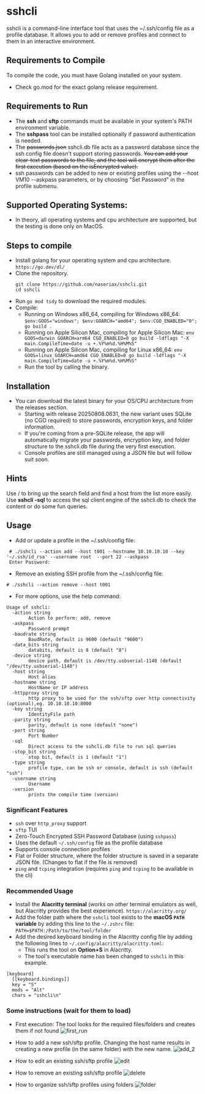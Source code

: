 # sshcli
sshcli is a command-line interface tool that uses the ~/.ssh/config file as a profile database. It allows you to add or remove profiles and connect to them in an interactive environment.

## Requirements to Compile
To compile the code, you must have Golang installed on your system.
  - Check go.mod for the exact golang release requirement.

## Requirements to Run
 - The **ssh** and **sftp** commands must be available in your system's PATH environment variable.
 - The **sshpass** tool can be installed optionally if password authentication is needed.
 - The ~~passwords.json~~ sshcli.db file acts as a password database since the ssh config file doesn't support storing passwords. ~~You can add your clear-text passwords to the file, and the tool will encrypt them after the first execution (based on the isEncrypted value).~~
 - ssh passwords can be added to new or existing profiles using the --host VM10 --askpass parameters, or by choosing "Set Password" in the profile submenu.

## Supported Operating Systems:
  - In theory, all operating systems and cpu architecture are supported, but the testing is done only on MacOS.

## Steps to compile
- Install golang for your operating system and cpu architecture.
  `https://go.dev/dl/`
- Clone the repository.
  ```
  git clone https://github.com/naseriax/sshcli.git
  cd sshcli
  ```
- Run `go mod tidy` to download the required modules.
- Compile:
  - Running on Windows x86_64, compiling for Windows x86_64:
    `$env:GOOS="windows"; $env:GOARCH="amd64"; $env:CGO_ENABLED="0"; go build .`
  - Running on Apple Silicon Mac, compiling for Apple Silicon Mac:
    `env GOOS=darwin GOARCH=arm64 CGO_ENABLED=0 go build -ldflags "-X main.CompileTime=date -u +.%Y%m%d.%H%M%S"`
  - Running on Apple Silicon Mac, compiling for Linux x86_64:
    `env GOOS=linux GOARCH=amd64 CGO_ENABLED=0 go build -ldflags "-X main.CompileTime=date -u +.%Y%m%d.%H%M%S"`
  - Run the tool by calling the binary.

## Installation
- You can download the latest binary for your OS/CPU architecture from the releases section.
  + Starting with release 20250808.0631, the new variant uses SQLite (no CGO required) to store passwords, encryption keys, and folder information.  
  + If you're coming from a pre-SQLite release, the app will automatically migrate your passwords, encryption key, and folder structure to the sshcli.db file during the very first execution.
  + Console profiles are still managed using a JSON file but will follow suit soon.

## Hints
Use / to bring up the search field and find a host from the list more easily.
Use **sshcli -sql** to access the sql client engine of the sshcli.db to check the content or do some fun queries.

## Usage
- Add or update a profile in the ~/.ssh/config file:
```
 # ./sshcli --action add --host t001 --hostname 10.10.10.10 --key '~/.ssh/id_rsa' --username root  --port 22 --askpass
 Enter Password:
```
- Remove an existing SSH profile from the ~/.ssh/config file:
```
# ./sshcli --action remove --host t001
```
- For more options, use the help command:
```
Usage of sshcli:
  -action string
        Action to perform: add, remove
  -askpass
        Password prompt
  -baudrate string
        BaudRate, default is 9600 (default "9600")
  -data_bits string
        databits, default is 8 (default "8")
  -device string
        device path, default is /dev/tty.usbserial-1140 (default "/dev/tty.usbserial-1140")
  -host string
        Host alias
  -hostname string
        HostName or IP address
  -httpproxy string
        http proxy to be used for the ssh/sftp over http connectivity (optional),eg. 10.10.10.10:8000
  -key string
        IdentityFile path
  -parity string
        parity, default is none (default "none")
  -port string
        Port Number
  -sql
        Direct access to the sshcli.db file to run sql queries
  -stop_bit string
        stop bit, default is 1 (default "1")
  -type string
        profile type, can be ssh or console, default is ssh (default "ssh")
  -username string
        Username
  -version
        prints the compile time (version)
```

### Significant Features

- `ssh` over `http_proxy` support
- `sftp` TUI
- Zero-Touch Encrypted SSH Password Database (using `sshpass`)
- Uses the default `~/.ssh/config` file as the profile database
- Supports console connection profiles
- Flat or Folder structure, where the folder structure is saved in a separate JSON file. (Changes to flat if the file is removed)
- `ping` and `tcping` integration (requires `ping` and `tcping` to be available in the cli)

### Recommended Usage
- Install the **Alacritty terminal** (works on other terminal emulators as well, but Alacritty provides the best experience).
  `https://alacritty.org/`
- Add the folder path where the `sshcli` tool exists to the **macOS `PATH` variable** by adding this line to the `~/.zshrc` file:
  `PATH=$PATH:/Path/to/the/tool/folder`
- Add the desired keyboard binding in the Alacritty config file by adding the following lines to `~/.config/alacritty/alacritty.toml`:
    - This runs the tool on **Option+S** in Alacritty.
    - The tool's executable name has been changed to `sshcli` in this example.
```
[keyboard]
  [[keyboard.bindings]]
  key = "S"
  mods = "Alt"
  chars = "sshcli\n"
```
### Some instructions (wait for them to load)
- First execution: The tool looks for the required files/folders and creates them if not found
![first_run](https://github.com/user-attachments/assets/657fb9c2-9b6b-479e-b494-8ff06f47cd58)

- How to add a new ssh/sftp profile. Changing the host name results in creating a new profile (in the same folder) with the new name.
![add_2](https://github.com/user-attachments/assets/14fd740c-9180-448b-b9d2-a58094808a2f)

- How to edit an existing ssh/sftp profile
![edit](https://github.com/user-attachments/assets/94b49447-96d9-4846-b583-33b16fcd63ac)

- How to remove an existing ssh/sftp profile
![delete](https://github.com/user-attachments/assets/4d610185-8bcf-41bb-833c-b5e55d4c8cc7)

- How to organize ssh/sftp profiles using folders
![folder](https://github.com/user-attachments/assets/22449de7-acc2-4224-8d16-778427ad1fc7)